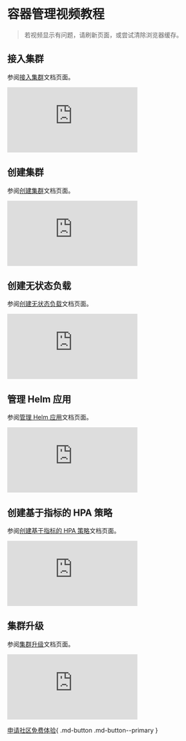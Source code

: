# 容器管理视频教程

> 若视频显示有问题，请刷新页面，或尝试清除浏览器缓存。

## 接入集群

参阅[接入集群](../kpanda/07UserGuide/Clusters/JoinACluster.md)文档页面。

<div class="responsive-video-container">
<iframe src="https://harbor-test2.cn-sh2.ufileos.com/docs/videos/integrate-cluster.mp4" scrolling="no" border="0" frameborder="no" framespacing="0" allowfullscreen="true"> </iframe>
</div>

## 创建集群

参阅[创建集群](../kpanda/07UserGuide/Clusters/CreateCluster.md)文档页面。

<div class="responsive-video-container">
<iframe src="https://harbor-test2.cn-sh2.ufileos.com/docs/videos/create-cluster.mp4" scrolling="no" border="0" frameborder="no" framespacing="0" allowfullscreen="true"> </iframe>
</div>

## 创建无状态负载

参阅[创建无状态负载](../kpanda/07UserGuide/Workloads/CreateDeploymentByImage.md)文档页面。

<div class="responsive-video-container">
<iframe src="https://harbor-test2.cn-sh2.ufileos.com/docs/videos/create-deployment.mp4" scrolling="no" border="0" frameborder="no" framespacing="0" allowfullscreen="true"> </iframe>
</div>

## 管理 Helm 应用

参阅[管理 Helm 应用](../kpanda/07UserGuide/helm/helm-app.md)文档页面。

<div class="responsive-video-container">
<iframe src="https://harbor-test2.cn-sh2.ufileos.com/docs/videos/helm-app.mp4" scrolling="no" border="0" frameborder="no" framespacing="0" allowfullscreen="true"> </iframe>
</div>

## 创建基于指标的 HPA 策略

参阅[创建基于指标的 HPA 策略](../kpanda/07UserGuide/Scale/Create-HPA.md)文档页面。

<div class="responsive-video-container">
<iframe src="https://harbor-test2.cn-sh2.ufileos.com/docs/videos/hpa.mp4" scrolling="no" border="0" frameborder="no" framespacing="0" allowfullscreen="true"> </iframe>
</div>

## 集群升级

参阅[集群升级](../kpanda/07UserGuide/Clusters/UpgradeCluster.md)文档页面。

<div class="responsive-video-container">
<iframe src="https://harbor-test2.cn-sh2.ufileos.com/docs/videos/cluster-upgrade.mp4" scrolling="no" border="0" frameborder="no" framespacing="0" allowfullscreen="true"> </iframe>
</div>

[申请社区免费体验](../dce/license0.md){ .md-button .md-button--primary }
